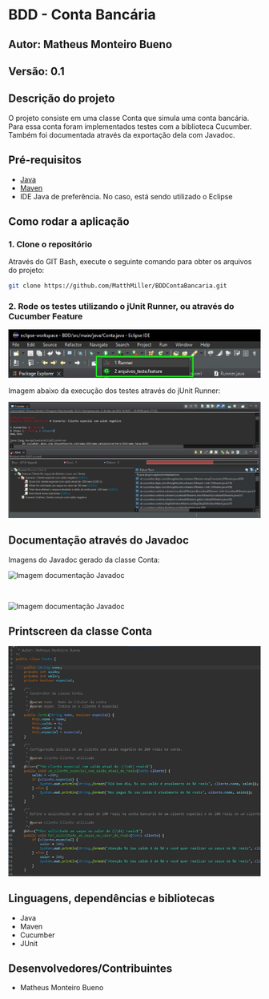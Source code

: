 # BDD - Conta Bancária

## Autor: Matheus Monteiro Bueno

## Versão: 0.1

## Descrição do projeto

O projeto consiste em uma classe Conta que simula uma conta bancária. Para essa conta foram implementados testes com a biblioteca Cucumber. Também foi documentada através da exportação dela com Javadoc.

## Pré-requisitos

- [Java](https://www.java.com/pt-BR/)
- [Maven](https://maven.apache.org/)
- IDE Java de preferência. No caso, está sendo utilizado o Eclipse

## Como rodar a aplicação

### 1. Clone o repositório

Através do GIT Bash, execute o seguinte comando para obter os arquivos do projeto:

```bash
git clone https://github.com/MatthMiller/BDDContaBancaria.git
```

### 2. Rode os testes utilizando o jUnit Runner, ou através do Cucumber Feature

![Aba Run do Eclipse](repo-images/runner.jpg)

Imagem abaixo da execução dos testes através do jUnit Runner:

![Testes com jUnit](repo-images/resultado_testes.jpg)

## Documentação através do Javadoc

Imagens do Javadoc gerado da classe Conta:

![Imagem documentação Javadoc](repo-images/javadoc-1.jpg)

<br>

![Imagem documentação Javadoc](repo-images/javadoc-2.jpg)

## Printscreen da classe Conta

![Código da classe conta](repo-images/classe.jpg)

## Linguagens, dependências e bibliotecas

- Java
- Maven
- Cucumber
- JUnit

## Desenvolvedores/Contribuintes

- Matheus Monteiro Bueno
